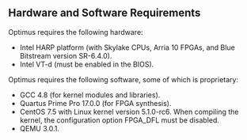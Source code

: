 ## Hardware and Software Requirements

Optimus requires the following hardware:

- Intel HARP platform (with Skylake CPUs, Arria 10 FPGAs, and Blue Bitstream version SR-6.4.0).
- Intel VT-d (must be enabled in the BIOS).

Optimus requires the following software, some of which is proprietary:

- GCC 4.8 (for kernel modules and libraries).
- Quartus Prime Pro 17.0.0 (for FPGA synthesis).
- CentOS 7.5 with Linux kernel version 5.1.0-rc6. When compiling the kernel, the configuration option FPGA_DFL must be disabled.
- QEMU 3.0.1.